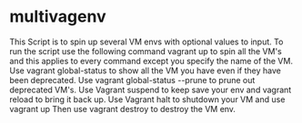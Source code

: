 # multivagenv
This Script is to spin up several VM envs with optional values to input.
To run the script use the following command vagrant up to spin all the VM's and this applies to every command except you specify the name of the VM.
Use vagrant global-status to show all the VM you have even if they have been deprecated.
Use vagrant global-status --prune to prune out deprecated VM's.
Use Vagrant suspend to keep save your env and vagrant reload to bring it back up.
Use Vagrant halt to shutdown your VM and use vagrant up
Then use vagrant destroy to destroy the VM env.

